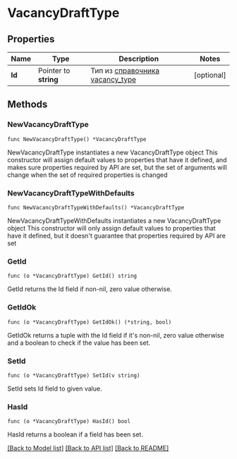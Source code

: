 # VacancyDraftType

## Properties

Name | Type | Description | Notes
------------ | ------------- | ------------- | -------------
**Id** | Pointer to **string** | Тип из [справочника vacancy_type](#tag/Obshie-spravochniki/operation/get-dictionaries) | [optional] 

## Methods

### NewVacancyDraftType

`func NewVacancyDraftType() *VacancyDraftType`

NewVacancyDraftType instantiates a new VacancyDraftType object
This constructor will assign default values to properties that have it defined,
and makes sure properties required by API are set, but the set of arguments
will change when the set of required properties is changed

### NewVacancyDraftTypeWithDefaults

`func NewVacancyDraftTypeWithDefaults() *VacancyDraftType`

NewVacancyDraftTypeWithDefaults instantiates a new VacancyDraftType object
This constructor will only assign default values to properties that have it defined,
but it doesn't guarantee that properties required by API are set

### GetId

`func (o *VacancyDraftType) GetId() string`

GetId returns the Id field if non-nil, zero value otherwise.

### GetIdOk

`func (o *VacancyDraftType) GetIdOk() (*string, bool)`

GetIdOk returns a tuple with the Id field if it's non-nil, zero value otherwise
and a boolean to check if the value has been set.

### SetId

`func (o *VacancyDraftType) SetId(v string)`

SetId sets Id field to given value.

### HasId

`func (o *VacancyDraftType) HasId() bool`

HasId returns a boolean if a field has been set.


[[Back to Model list]](../README.md#documentation-for-models) [[Back to API list]](../README.md#documentation-for-api-endpoints) [[Back to README]](../README.md)


